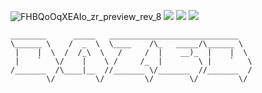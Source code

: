 ![FHBQoOqXEAIo_zr_preview_rev_8](https://user-images.githubusercontent.com/88916104/172530354-7fb4d5eb-7e53-49a9-8299-413124281925.png) 
![](https://img.shields.io/badge/-zes1092-blueviolet) ![](https://komarev.com/ghpvc/?username=zes1092&color=blueviolet) ![](https://img.shields.io/badge/pinterest-zes1092-blueviolet) <br>
```
________      _____   _____________________________
\______ \    /  _  \  \____    /\_   _____/\______ \  
 |    |  \  /  /_\  \   /     /  |    __)_  |    |  \ 
 |    `   \/    |    \ /     /_  |        \ |    `   \
/_______  /\____|__  //_______ \/_______  //_______  /
        \/         \/         \/        \/         \/
```
